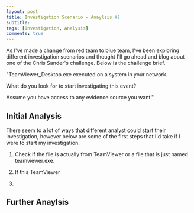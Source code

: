 ```yaml
---
layout: post
title: Investigation Scenario - Anaylsis #1 
subtitle: 
tags: [Investigation, Analysis]
comments: true
---
```


As I've made a change from red team to blue team, I've been exploring different investigation scenarios and thought I'll go ahead and blog about one of the Chris Sander's challenge. Below is the challenge brief. 


"TeamViewer_Desktop.exe executed on a system in your network.

What do you look for to start investigating this event? 

Assume you have access to any evidence source you want."



## Initial Analysis

There seem to a lot of ways that different analyst could start their investigation, however below are some of the first steps that I'd take if I were to start my investigation.

1. Check if the file is actually from TeamViewer or a file that is just named teamviewer.exe.

2. If this TeamViewer 

3. 

## Further Anaylsis

